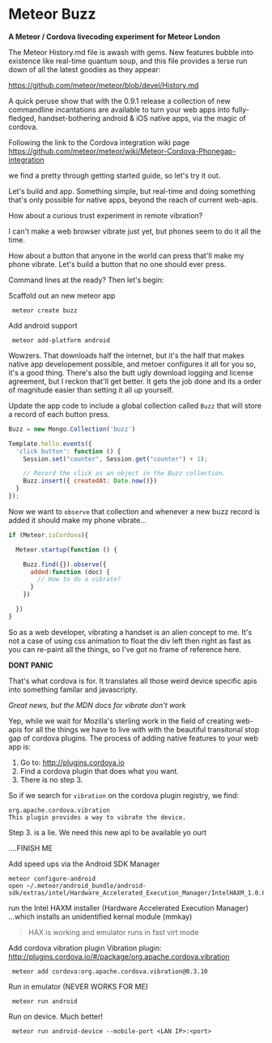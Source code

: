# Meteor Buzz

**A Meteor / Cordova livecoding experiment for Meteor London**

The Meteor History.md file is awash with gems. New features bubble into
existence like real-time quantum soup, and this file provides a terse run down
of all the latest goodies as they appear:

https://github.com/meteor/meteor/blob/devel/History.md

A quick peruse show that with the 0.9.1 release a collection of new commandline
incantations are available to turn your web apps into fully-fledged,
handset-bothering android & iOS native apps, via the magic of cordova.

Following the link to the Cordova integration wiki page
https://github.com/meteor/meteor/wiki/Meteor-Cordova-Phonegap-integration

we find a pretty through getting started guide, so let's try it out.

Let's build and app. Something simple, but real-time and doing something that's
only possible for native apps, beyond the reach of current web-apis.

How about a curious trust experiment in remote vibration?

I can't make a web browser vibrate just yet, but phones seem to do it all the time.

How about a button that anyone in the world can press that'll make my phone
vibrate. Let's build a button that no one should ever press.

Command lines at the ready? Then let's begin:

Scaffold out an new meteor app
```
 meteor create buzz
```

Add android support
```
 meteor add-platform android
```

Wowzers. That downloads half the internet, but it's the half that makes native
app developement possible, and metoer configures it all for you so, it's a good
thing. There's also the butt ugly download logging and license agreement, but I
reckon that'll get better. It gets the job done and its a order of magnitude
easier than setting it all up yourself.


Update the app code to include a global collection called `Buzz` that will store
a record of each button press.

```javascript
Buzz = new Mongo.Collection('buzz')

Template.hello.events({
  'click button': function () {
    Session.set("counter", Session.get("counter") + 1);

    // Record the click as an object in the Buzz collection.
    Buzz.insert({ createdAt: Date.now()})
  }
});
```

Now we want to `observe` that collection and whenever a new buzz record is added
it should make my phone vibrate...

```javascript
if (Meteor.isCordova){

  Meteor.startup(function () {

    Buzz.find({}).observe({
      added:function (doc) {
        // How to do a vibrate?
      }
    })

  })
}
```

So as a web developer, vibrating a handset is an alien concept to me. It's not a
case of using css animation to float the div left then right as fast as you can
re-paint all the things, so I've got no frame of reference here.

**DONT PANIC**

That's what cordova is for. It translates all those weird device specific apis
into something familar and javascripty.

_Great news, but the MDN docs for vibrate don't work_

Yep, while we wait for Mozilla's sterling work in the field of creating web-apis
for all the things we have to live with with the beautiful transitonal stop gap
of cordova plugins. The process of adding native features to your web app is:

1. Go to: http://plugins.cordova.io
2. Find a cordova plugin that does what you want.
3. There is no step 3.

So if we search for `vibration` on the cordova plugin registry, we find:

```
org.apache.cordova.vibration
This plugin provides a way to vibrate the device.
```

Step 3. is a lie. We need this new api to be available yo ourt


....FINISH ME




Add speed ups via the Android SDK Manager
```
meteor configure-android
open ~/.meteor/android_bundle/android-sdk/extras/intel/Hardware_Accelerated_Execution_Manager/IntelHAXM_1.0.8.dmg
```
run the Intel HAXM installer (Hardware Accelerated Execution Manager)
...which installs an unidentified kernal module (mmkay)

> HAX is working and emulator runs in fast virt mode




Add cordova vibration plugin
Vibration plugin: http://plugins.cordova.io/#/package/org.apache.cordova.vibration
```
 meteor add cordova:org.apache.cordova.vibration@0.3.10
```

Run in emulator (NEVER WORKS FOR ME)
```
 meteor run android
```

Run on device. Much better!
```
 meteor run android-device --mobile-port <LAN IP>:<port>
```
